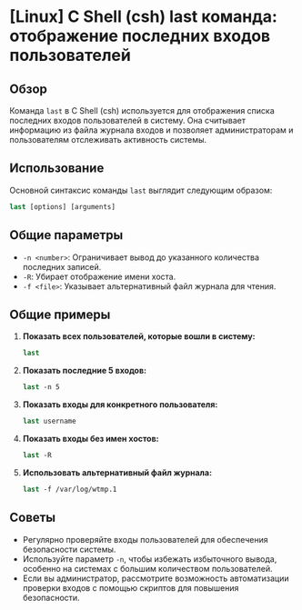 # [Linux] C Shell (csh) last команда: отображение последних входов пользователей

## Обзор
Команда `last` в C Shell (csh) используется для отображения списка последних входов пользователей в систему. Она считывает информацию из файла журнала входов и позволяет администраторам и пользователям отслеживать активность системы.

## Использование
Основной синтаксис команды `last` выглядит следующим образом:

```csh
last [options] [arguments]
```

## Общие параметры
- `-n <number>`: Ограничивает вывод до указанного количества последних записей.
- `-R`: Убирает отображение имени хоста.
- `-f <file>`: Указывает альтернативный файл журнала для чтения.

## Общие примеры
1. **Показать всех пользователей, которые вошли в систему:**
   ```csh
   last
   ```

2. **Показать последние 5 входов:**
   ```csh
   last -n 5
   ```

3. **Показать входы для конкретного пользователя:**
   ```csh
   last username
   ```

4. **Показать входы без имен хостов:**
   ```csh
   last -R
   ```

5. **Использовать альтернативный файл журнала:**
   ```csh
   last -f /var/log/wtmp.1
   ```

## Советы
- Регулярно проверяйте входы пользователей для обеспечения безопасности системы.
- Используйте параметр `-n`, чтобы избежать избыточного вывода, особенно на системах с большим количеством пользователей.
- Если вы администратор, рассмотрите возможность автоматизации проверки входов с помощью скриптов для повышения безопасности.